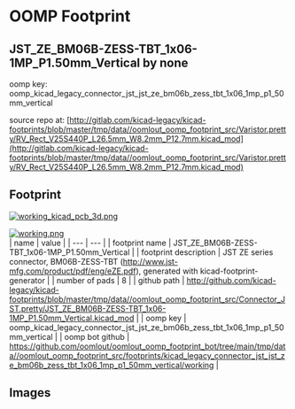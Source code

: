 # OOMP Footprint  
## JST_ZE_BM06B-ZESS-TBT_1x06-1MP_P1.50mm_Vertical  by none  
  
oomp key: oomp_kicad_legacy_connector_jst_jst_ze_bm06b_zess_tbt_1x06_1mp_p1_50mm_vertical  
  
source repo at: [http://gitlab.com/kicad-legacy/kicad-footprints/blob/master/tmp/data//oomlout_oomp_footprint_src/Varistor.pretty/RV_Rect_V25S440P_L26.5mm_W8.2mm_P12.7mm.kicad_mod](http://gitlab.com/kicad-legacy/kicad-footprints/blob/master/tmp/data//oomlout_oomp_footprint_src/Varistor.pretty/RV_Rect_V25S440P_L26.5mm_W8.2mm_P12.7mm.kicad_mod)  
## Footprint  
  
[![working_kicad_pcb_3d.png](working_kicad_pcb_3d_600.png)](working_kicad_pcb_3d.png)  
  
[![working.png](working_600.png)](working.png)  
| name | value | 
| --- | --- | 
| footprint name | JST_ZE_BM06B-ZESS-TBT_1x06-1MP_P1.50mm_Vertical | 
| footprint description | JST ZE series connector, BM06B-ZESS-TBT (http://www.jst-mfg.com/product/pdf/eng/eZE.pdf), generated with kicad-footprint-generator | 
| number of pads | 8 | 
| github path | http://github.com/kicad-legacy/kicad-footprints/blob/master/tmp/data//oomlout_oomp_footprint_src/Connector_JST.pretty/JST_ZE_BM06B-ZESS-TBT_1x06-1MP_P1.50mm_Vertical.kicad_mod | 
| oomp key | oomp_kicad_legacy_connector_jst_jst_ze_bm06b_zess_tbt_1x06_1mp_p1_50mm_vertical | 
| oomp bot github | https://github.com/oomlout/oomlout_oomp_footprint_bot/tree/main/tmp/data//oomlout_oomp_footprint_src/footprints/kicad_legacy_connector_jst_jst_ze_bm06b_zess_tbt_1x06_1mp_p1_50mm_vertical/working | 
## Images  
